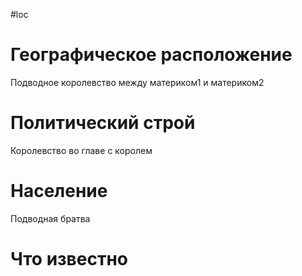 #loc
# Географическое расположение
Подводное королевство между материком1 и материком2
# Политический строй
Королевство во главе с королем
# Население
Подводная братва
# Что известно
